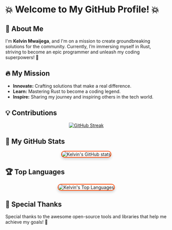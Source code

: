 # 💥 **Welcome to My GitHub Profile!** 💥

## 🌟 About Me

I'm **Kelvin Mwaijega**, and I'm on a mission to create groundbreaking solutions for the community. Currently, I’m immersing myself in Rust, striving to become an epic programmer and unleash my coding superpowers! 🚀

## 🔥 My Mission

- **Innovate:** Crafting solutions that make a real difference.
- **Learn:** Mastering Rust to become a coding legend.
- **Inspire:** Sharing my journey and inspiring others in the tech world.
## 💡 Contributions
<div align="center">
  
  [![GitHub Streak](https://streak-stats.demolab.com?user=ministerko&theme=gruvbox&hide_border=true&border_radius=11.5&date_format=j%20M%5B%20Y%5D)](https://git.io/streak-stats)
  
</div>

## 🚀 My GitHub Stats

<div align="center">
  <img src="https://github-readme-stats.vercel.app/api?username=ministerko&show_icons=true&theme=radical" alt="Kelvin's GitHub stats" style="border-radius: 10px; border: 2px solid #ff4500; box-shadow: 0 4px 8px rgba(0,0,0,0.2);">
</div>

## 🏆 Top Languages

<div align="center">
  <img src="https://github-readme-stats.vercel.app/api/top-langs/?username=ministerko&layout=compact" alt="Kelvin's Top Languages" style="border-radius: 10px; border: 2px solid #ff4500; box-shadow: 0 4px 8px rgba(0,0,0,0.2);">
</div>

<!--![Profile views](https://img.shields.io/endpoint?url=https://profile-view-counter-1qfa75pxq-kelvin-oscar-mwaijegas-projects.vercel.app/)-->

## 🎨 Special Thanks

Special thanks to the awesome open-source tools and libraries that help me achieve my goals! 🙌

